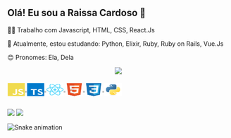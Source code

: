 ## Olá! Eu sou a Raissa Cardoso 👋

👩‍💻 Trabalho com Javascript, HTML, CSS, React.Js

📖 Atualmente, estou estudando: Python, Elixir, Ruby, Ruby on Rails, Vue.Js

😊 Pronomes: Ela, Dela


  <div align="center">
    <a href="https://github.com/Raissa-Cardoso">
    <img height="180em" src="https://github-readme-stats-sigma-five.vercel.app/api/top-langs/?username=raissa-cardoso&layout=compact&langs_count=7&theme=nightowl"/>
  </div>
  
  <div style="display: inline_block"><br>
    <img align="center" alt="Js" height="30" width="40" src="https://raw.githubusercontent.com/devicons/devicon/master/icons/javascript/javascript-plain.svg">
    <img align="center" alt="Ts" height="30" width="40" src="https://raw.githubusercontent.com/devicons/devicon/master/icons/typescript/typescript-plain.svg">
    <img align="center" alt="React" height="30" width="40" src="https://raw.githubusercontent.com/devicons/devicon/master/icons/react/react-original.svg">
    <img align="center" alt="HTML" height="30" width="40" src="https://raw.githubusercontent.com/devicons/devicon/master/icons/html5/html5-original.svg">
    <img align="center" alt="CSS" height="30" width="40" src="https://raw.githubusercontent.com/devicons/devicon/master/icons/css3/css3-original.svg">
    <img align="center" alt="Python" height="30" width="40" src="https://raw.githubusercontent.com/devicons/devicon/master/icons/python/python-original.svg">
  </div>

##
 
<div> 
  <a href = "mailto:raissa_cardoso@yahoo.com.br"><img src="https://img.shields.io/badge/-Yahoo-%23333?style=for-the-badge&logo=yahoo&logoColor=white" target="_blank"></a>
  <a href="https://www.linkedin.com/in/devraissacardoso/" target="_blank"><img src="https://img.shields.io/badge/-LinkedIn-%230077B5?style=for-the-badge&logo=linkedin&logoColor=white" target="_blank"></a> 
 
 ![Snake animation](https://github.com/Raissa-Cardoso/Raissa-Cardoso/blob/output/github-contribution-grid-snake.svg)
 
</div>
